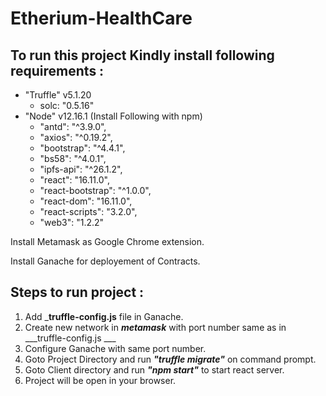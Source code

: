 # Etherium-HealthCare
## To run this project Kindly install following requirements :

* "Truffle" v5.1.20
    * solc: "0.5.16"
* "Node" v12.16.1 (Install Following with npm)
  * "antd": "^3.9.0",
  * "axios": "^0.19.2",
  * "bootstrap": "^4.4.1",
  * "bs58": "^4.0.1",
  * "ipfs-api": "^26.1.2",
  * "react": "16.11.0",
  * "react-bootstrap": "^1.0.0",
  * "react-dom": "16.11.0",
  * "react-scripts": "3.2.0",
  * "web3": "1.2.2"

Install Metamask as Google Chrome extension.

Install Ganache for deployement of Contracts.

## Steps to run project : 
1) Add ___truffle-config.js__ file in Ganache.
2) Create new network in ___metamask___ with port number same as in ___truffle-config.js ___
3) Configure Ganache with same port number.
4) Goto Project Directory and run ___"truffle migrate"___ on command prompt.
5) Goto Client directory and run ___"npm start"___ to start react server.
6) Project will be open in your browser.
